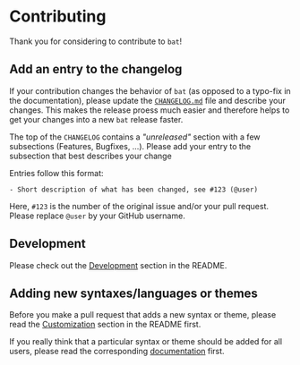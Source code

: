 # Contributing

Thank you for considering to contribute to `bat`!



## Add an entry to the changelog

If your contribution changes the behavior of `bat` (as opposed to a typo-fix
in the documentation), please update the [`CHANGELOG.md`](CHANGELOG.md) file
and describe your changes. This makes the release proess much easier and
therefore helps to get your changes into a new `bat` release faster.

The top of the `CHANGELOG` contains a *"unreleased"* section with a few
subsections (Features, Bugfixes, …). Please add your entry to the subsection
that best describes your change

Entries follow this format:
```
- Short description of what has been changed, see #123 (@user)
```
Here, `#123` is the number of the original issue and/or your pull request.
Please replace `@user` by your GitHub username.


## Development

Please check out the [Development](https://github.com/sharkdp/bat#development)
section in the README.


## Adding new syntaxes/languages or themes

Before you make a pull request that adds a new syntax or theme, please read
the [Customization](https://github.com/sharkdp/bat#customization) section
in the README first.

If you really think that a particular syntax or theme should be added for all
users, please read the corresponding
[documentation](https://github.com/sharkdp/bat/blob/master/doc/assets.md)
first.
